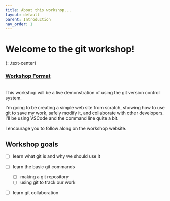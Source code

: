 ```yaml
---
title: About this workshop...
layout: default
parent: Introduction
nav_order: 1
---
```


# Welcome to the git workshop!
{: .text-center}


### <u>Workshop Format</u>
<br>
This workshop will be a live demonstration of using the git version control system.

I'm going to be creating a simple web site from scratch, showing how to use git to save my work, safely modify it, and collaborate with other developers. I'll be using VSCode and the command line quite a bit.

I encourage you to follow along on the workshop website. 

## Workshop goals
- [ ] learn what git is and why we should use it
- [ ] learn the basic git commands
    - [ ] making a git repository
    - [ ] using git to track our work
- [ ] learn git collaboration

